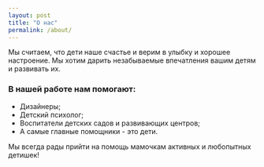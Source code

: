 ```yaml
---
layout: post
title: "О нас"
permalink: /about/
---
```


Мы считаем, что дети наше счастье и верим в улыбку и хорошее настроение. Мы хотим дарить незабываемые впечатления вашим детям и развивать их. 

### В нашей работе нам помогают:
  -  Дизайнеры;
  -  Детский психолог;
  -  Воспитатели детских садов и развивающих центров;
  -  А самые главные помощники - это дети.</p>

Мы всегда рады прийти на помощь мамочкам активных и любопытных детишек!
